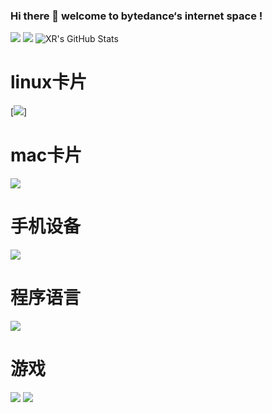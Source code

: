 ### Hi there 👋 welcome to bytedance‘s internet space !
![](https://visitor-badge.glitch.me/badge?page_id=wjl110)
![](http://antzuhl.cn:4000/get/@wjl110)
![XR's GitHub Stats](https://github-readme-stats.vercel.app/api?username=wjl110&show_icons=true&count_private=true&hide=prs&theme=default_repocard)


# linux卡片
[![](https://img.shields.io/badge/OS-XR%20Linux-33aadd?style=flat-square&logo=arch-linux&logoColor=ffffff)]

# mac卡片
[![](https://img.shields.io/badge/macOS-Hackintosh-292e33?style=flat-square&logo=apple&logoColor=ffffff)](https://www.tonymacx86.com/)

# 手机设备
[![](https://img.shields.io/badge/iPhone-11-pro?style=flat-square&logo=iPhone&logoColor=ffffff)](https://www.apple.com/)

# 程序语言
[![](https://img.shields.io/badge/-Java-007396?style=flat-square&logo=java&logoColor=ffffff)](https://reactjs.org/)

# 游戏
![](https://img.shields.io/badge/-Nintendo%20Switch-e60012?style=flat-square&logo=nintendo%20switch&logoColor=ffffff)
[![](https://img.shields.io/badge/Steam-171a21?style=flat-square&logo=steam&logoColor=ffffff)](https://steamcommunity.com/id/antzuhl)


<!--
**wjl110/wjl110** is a ✨ _special_ ✨ repository because its `README.md` (this file) appears on your GitHub profile.

Here are some ideas to get you started:

- 🔭 I’m currently working on ...
- 🌱 I’m currently learning ...
- 👯 I’m looking to collaborate on ...
- 🤔 I’m looking for help with ...
- 💬 Ask me about ...
- 📫 How to reach me: ...
- 😄 Pronouns: ...
- ⚡ Fun fact: ...
-->
